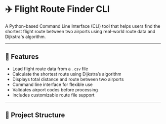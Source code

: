 # ✈️ Flight Route Finder CLI

A Python-based Command Line Interface (CLI) tool that helps users find the shortest flight route between two airports using real-world route data and Dijkstra's algorithm.

---

## 🚀 Features

- Load flight route data from a `.csv` file
- Calculate the shortest route using Dijkstra’s algorithm
- Displays total distance and route between two airports
- Command line interface for flexible use
- Validates airport codes before processing
- Includes customizable route file support

---

## 📁 Project Structure